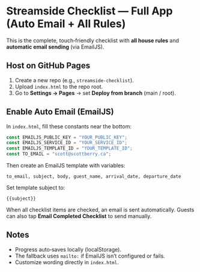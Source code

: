 # Streamside Checklist — Full App (Auto Email + All Rules)

This is the complete, touch‑friendly checklist with **all house rules** and **automatic email sending** (via EmailJS).

## Host on GitHub Pages
1. Create a new repo (e.g., `streamside-checklist`).
2. Upload `index.html` to the repo root.
3. Go to **Settings → Pages** → set **Deploy from branch** (main / root).

## Enable Auto Email (EmailJS)
In `index.html`, fill these constants near the bottom:
```js
const EMAILJS_PUBLIC_KEY = "YOUR_PUBLIC_KEY";
const EMAILJS_SERVICE_ID = "YOUR_SERVICE_ID";
const EMAILJS_TEMPLATE_ID = "YOUR_TEMPLATE_ID";
const TO_EMAIL = "scott@scottberry.ca";
```
Then create an EmailJS template with variables:
```
to_email, subject, body, guest_name, arrival_date, departure_date
```
Set template subject to:
```
{{subject}}
```

When all checklist items are checked, an email is sent automatically. Guests can also tap **Email Completed Checklist** to send manually.

## Notes
- Progress auto‑saves locally (localStorage).
- The fallback uses `mailto:` if EmailJS isn’t configured or fails.
- Customize wording directly in `index.html`.
